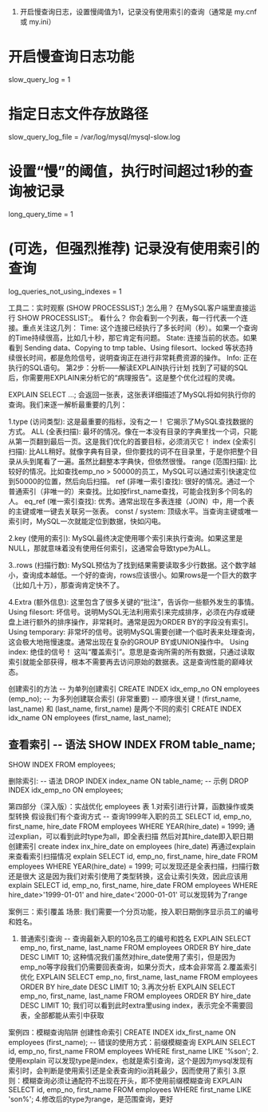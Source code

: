 1. 开启慢查询日志，设置慢阈值为1，记录没有使用索引的查询（通常是 my.cnf 或 my.ini）
# 开启慢查询日志功能
slow_query_log = 1

# 指定日志文件存放路径
slow_query_log_file = /var/log/mysql/mysql-slow.log

# 设置“慢”的阈值，执行时间超过1秒的查询被记录
long_query_time = 1

# (可选，但强烈推荐) 记录没有使用索引的查询
log_queries_not_using_indexes = 1

工具二：实时观察 (SHOW PROCESSLIST;)
怎么用？ 在MySQL客户端里直接运行 SHOW PROCESSLIST;。
看什么？ 你会看到一个列表，每一行代表一个连接。重点关注这几列：
Time: 这个连接已经执行了多长时间（秒）。如果一个查询的Time持续很高，比如几十秒，那它肯定有问题。
State: 连接当前的状态。如果看到 Sending data、Copying to tmp table、Using filesort、locked 等状态持续很长时间，都是危险信号，说明查询正在进行非常耗费资源的操作。
Info: 正在执行的SQL语句。
第2步：分析——解读EXPLAIN执行计划
找到了可疑的SQL后，你需要用EXPLAIN来分析它的“病理报告”。这是整个优化过程的灵魂。

EXPLAIN SELECT ...; 会返回一张表，这张表详细描述了MySQL将如何执行你的查询。我们来逐一解析最重要的几列：

1.type (访问类型): 这是最重要的指标，没有之一！ 它揭示了MySQL查找数据的方式。
ALL (全表扫描): 最坏的情况。像在一本没有目录的字典里找一个词，只能从第一页翻到最后一页。这是我们优化的首要目标，必须消灭它！
index (全索引扫描): 比ALL稍好。就像字典有目录，但你要找的词不在目录里，于是你把整个目录从头到尾看了一遍。虽然比翻整本字典快，但依然很慢。
range (范围扫描): 比较好的情况。比如查找emp_no > 50000的员工，MySQL可以通过索引快速定位到50000的位置，然后向后扫描。
ref (非唯一索引查找): 很好的情况。通过一个普通索引（非唯一的）来查找。比如按first_name查找，可能会找到多个同名的人。
eq_ref (唯一索引查找): 优秀。通常出现在多表连接（JOIN）中，用一个表的主键或唯一键去关联另一张表。
const / system: 顶级水平。当查询主键或唯一索引时，MySQL一次就能定位到数据，快如闪电。

2.key (使用的索引): MySQL最终决定使用哪个索引来执行查询。如果这里是NULL，那就意味着没有使用任何索引，这通常会导致type为ALL。

3..rows (扫描行数): MySQL预估为了找到结果需要读取多少行数据。这个数字越小，查询成本越低。一个好的查询，rows应该很小。如果rows是一个巨大的数字（比如几十万），那查询肯定快不了。

4.Extra (额外信息): 这里包含了很多关键的“批注”，告诉你一些额外发生的事情。
Using filesort: 坏信号。说明MySQL无法利用索引来完成排序，必须在内存或硬盘上进行额外的排序操作，非常耗时。通常是因为ORDER BY的字段没有索引。
Using temporary: 非常坏的信号。说明MySQL需要创建一个临时表来处理查询，这会极大地拖慢速度。通常出现在复杂的GROUP BY或UNION操作中。
Using index: 绝佳的信号！ 这叫“覆盖索引”。意思是查询所需的所有数据，只通过读取索引就能全部获得，根本不需要再去访问原始的数据表。这是查询性能的巅峰状态。

创建索引的方法
-- 为单列创建索引
CREATE INDEX idx_emp_no ON employees (emp_no);
-- 为多列创建联合索引 (非常重要)
-- 顺序很关键！(first_name, last_name) 和 (last_name, first_name) 是两个不同的索引
CREATE INDEX idx_name ON employees (first_name, last_name);

查看索引
-- 语法
SHOW INDEX FROM table_name;
-- 
SHOW INDEX FROM employees;

删除索引:
-- 语法
DROP INDEX index_name ON table_name;
-- 示例
DROP INDEX idx_emp_no ON employees;


第四部分（深入版）：实战优化 employees 表
1.对索引进行计算，函数操作或类型转换
假设我们有个查询方式
-- 查询1999年入职的员工
SELECT id, emp_no, first_name, hire_date FROM employees WHERE YEAR(hire_date) = 1999;
通过explian，可以看到此时type为all，即全表扫描
然后对其hire_date即入职日期创建索引
create index inx_hire_date on employees (hire_date) 
再通过explain来查看索引扫描情况
explain SELECT id, emp_no, first_name, hire_date FROM employees WHERE YEAR(hire_date) = 1999;
可以发现还是全表扫描，扫描行数还是很大
这是因为我们对索引使用了类型转换，这会让索引失效，因此应该用
explain SELECT id, emp_no, first_name, hire_date FROM employees WHERE hire_date>'1999-01-01' and hire_date<'2000-01-01'
可以发现转为了range

案例三：索引覆盖
场景: 我们需要一个分页功能，按入职日期倒序显示员工的编号和姓名。
1. 普通索引查询
-- 查询最新入职的10名员工的编号和姓名
EXPLAIN SELECT emp_no, first_name, last_name FROM employees ORDER BY hire_date DESC LIMIT 10;
这种情况我们虽然对hire_date使用了索引，但是因为emp_no等字段我们仍需要回表查询，如果分页大，成本会非常高
2.覆盖索引优化
EXPLAIN SELECT emp_no, first_name, last_name FROM employees ORDER BY hire_date DESC LIMIT 10;
3.再次分析
EXPLAIN SELECT emp_no, first_name, last_name FROM employees ORDER BY hire_date DESC LIMIT 10;
我们可以看到此时extra里using index，表示完全不需要回表，全部都能从索引中获取

案例四：模糊查询陷阱
创建性命索引
CREATE INDEX idx_first_name ON employees (first_name);
-- 错误的使用方式：前缀模糊查询
EXPLAIN SELECT id, emp_no, first_name FROM employees WHERE first_name LIKE '%son';
2.使用explain
可以发现type是index，也就是索引查询，这个是因为mysql发现有索引时，会判断是使用索引还是全表查询的io消耗最少，因而使用了索引
3.原则：模糊查询必须让通配符不出现在开头，即不使用前缀模糊查询
EXPLAIN SELECT id, emp_no, first_name FROM employees WHERE first_name LIKE 'son%';
4.修改后的type为range，是范围查询，更好
